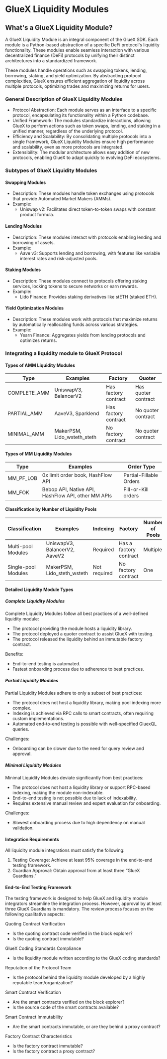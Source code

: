 # GlueX Liquidity Modules

## What's a GlueX Liquidity Module?

A GlueX Liquidity Module is an integral component of the GlueX SDK. Each module is a Python-based abstraction of a specific DeFi protocol's liquidity functionality. These modules enable seamless interaction with various decentralized finance (DeFi) protocols by unifying their distinct architectures into a standardized framework.

These modules handle operations such as swapping tokens, lending, borrowing, staking, and yield optimization. By abstracting protocol complexities, GlueX ensures efficient aggregation of liquidity across multiple protocols, optimizing trades and maximizing returns for users.

### General Description of GlueX Liquidity Modules

- Protocol Abstraction: Each module serves as an interface to a specific protocol, encapsulating its functionality within a Python codebase.
- Unified Framework: The modules standardize interactions, allowing GlueX to perform actions such as token swaps, lending, and staking in a unified manner, regardless of the underlying protocol.
- Efficiency and Scalability: By consolidating multiple protocols into a single framework, GlueX Liquidity Modules ensure high performance and scalability, even as more protocols are integrated.
- Extensibility: The modular architecture allows easy addition of new protocols, enabling GlueX to adapt quickly to evolving DeFi ecosystems.

### Subtypes of GlueX Liquidity Modules

#### Swapping Modules
- Description: These modules handle token exchanges using protocols that provide Automated Market Makers (AMMs).
- Example:
  - Uniswap v2: Facilitates direct token-to-token swaps with constant product formula.

#### Lending Modules
- Description: These modules interact with protocols enabling lending and borrowing of assets.
- Example:
  - Aave v3: Supports lending and borrowing, with features like variable interest rates and risk-adjusted pools.

#### Staking Modules
- Description: These modules connect to protocols offering staking services, locking tokens to secure networks or earn rewards.
- Example:
  - Lido Finance: Provides staking derivatives like stETH (staked ETH).

#### Yield Optimization Modules
- Description: These modules work with protocols that maximize returns by automatically reallocating funds across various strategies.
- Example:
  - Yearn Finance: Aggregates yields from lending protocols and optimizes returns.

### Integrating a liquidity module to GlueX Protocol

#### Types of AMM Liquidity Modules

| Type           | Examples                    | Factory              | Quoter              |
|----------------|-----------------------------|----------------------|---------------------|
| COMPLETE_AMM   | UniswapV3, BalancerV2       | Has factory contract | Has quoter contract |
| PARTIAL_AMM    | AaveV3, Sparklend           | Has factory contract | No quoter contract  |
| MINIMAL_AMM    | MakerPSM, Lido_wsteth_steth | No factory contract  | No quoter contract  |

#### Types of MM Liquidity Modules

| Type       | Examples                                        | Order Type          |
|------------|------------------------------------------------|---------------------|
| MM_PF_LOB  | 0x limit order book, HashFlow API              | Partial-Fillable Orders |
| MM_FOK     | Bebop API, Native API, HashFlow API, other MM APIs | Fill-or-Kill orders     |

#### Classification by Number of Liquidity Pools

| Classification     | Examples                                | Indexing      | Factory              | Number of Pools |
|--------------------|-----------------------------------------|---------------|----------------------|-----------------|
| Multi-pool Modules | UniswapV3, BalancerV2, AaveV2          | Required      | Has a factory contract | Multiple        |
| Single-pool Modules| MakerPSM, Lido_steth_wsteth            | Not required  | No factory contract   | One             |

#### Detailed Liquidity Module Types

##### Complete Liquidity Modules

Complete Liquidity Modules follow all best practices of a well-defined liquidity module:

- The protocol providing the module hosts a liquidity library.
- The protocol deployed a quoter contract to assist GlueX with testing.
- The protocol released the liquidity behind an immutable factory contract.

Benefits:

- End-to-end testing is automated.
- Fastest onboarding process due to adherence to best practices.

##### Partial Liquidity Modules

Partial Liquidity Modules adhere to only a subset of best practices:

- The protocol does not host a liquidity library, making pool indexing more complex.
- Indexing is achieved via RPC calls to smart contracts, often requiring custom implementations.
- Automated end-to-end testing is possible with well-specified GluexQL queries.

Challenges:

- Onboarding can be slower due to the need for query review and approval.

##### Minimal Liquidity Modules

Minimal Liquidity Modules deviate significantly from best practices:

- The protocol does not host a liquidity library or support RPC-based indexing, making the module non-indexable.
- End-to-end testing is not possible due to lack of indexability.
- Requires extensive manual review and expert evaluation for onboarding.

Challenges:

- Slowest onboarding process due to high dependency on manual validation.

#### Integration Requirements

All liquidity module integrations must satisfy the following:

1. Testing Coverage: Achieve at least 95% coverage in the end-to-end testing framework.
2. Guardian Approval: Obtain approval from at least three “GlueX Guardians.”

#### End-to-End Testing Framework
The testing framework is designed to help GlueX and liquidity module integrators streamline the integration process. However, approval by at least three GlueX Guardians is mandatory. The review process focuses on the following qualitative aspects:

Quoting Contract Verification
- Is the quoting contract code verified in the block explorer?
- Is the quoting contract immutable?

GlueX Coding Standards Compliance
- Is the liquidity module written according to the GlueX coding standards?

Reputation of the Protocol Team
- Is the protocol behind the liquidity module developed by a highly reputable team/organization?

Smart Contract Verification
- Are the smart contracts verified on the block explorer?
- Is the source code of the smart contracts available?

Smart Contract Immutability
- Are the smart contracts immutable, or are they behind a proxy contract?

Factory Contract Characteristics
- Is the factory contract immutable?
- Is the factory contract a proxy contract?